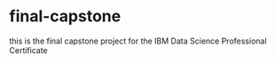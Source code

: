 # final-capstone
this is the final capstone project for the IBM Data Science Professional Certificate
